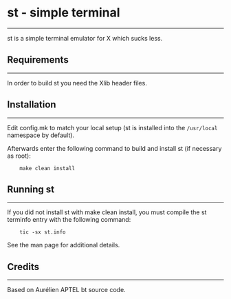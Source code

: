 # st - simple terminal
--------------------
st is a simple terminal emulator for X which sucks less.


## Requirements
------------
In order to build st you need the Xlib header files.


## Installation
------------
Edit config.mk to match your local setup (st is installed into
the `/usr/local` namespace by default).

Afterwards enter the following command to build and install st (if
necessary as root):
```
    make clean install
```

## Running st
----------
If you did not install st with make clean install, you must compile
the st terminfo entry with the following command:
```
    tic -sx st.info
```
See the man page for additional details.

## Credits
-------
Based on Aurélien APTEL <aurelien dot aptel at gmail dot com> bt source code.

